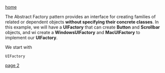 [home](./page01.md)

The Abstract Factory pattern provides an interface for creating families of related or dependent objects **without specifying their concrete classes**. In this example, we will have a **UIFactory** that can create **Button** and **Scrollbar** objects, and wi create a **WindowsUIFactory** and **MacUIFactory** to implement our **UIFactory**.

We start with 

```
UIFactory
```
[page 2](./page02.md)
